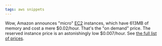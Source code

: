 ```yaml
---
tags: aws snippets
---
```


Wow, Amazon announces "micro" [EC2](/wiki/EC2) instances, which have 613MB of memory and cost a mere $0.02/hour. That's the "on demand" price. The reserved instance price is an astonishingly low $0.007/hour. See [the full list of prices](http://aws.amazon.com/ec2/#pricing).
